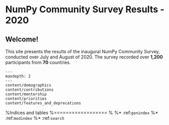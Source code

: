 NumPy Community Survey Results - 2020
=====================================

## Welcome!

This site presents the results of the inaugural NumPy Community Survey,
conducted over July and August of 2020.
The survey recorded over **1,200** participants from **70** countries.

```{toctree}
---
maxdepth: 2
---
content/demographics
content/contributions
content/mentorship
content/priorities
content/features_and_deprecations
```


%Indices and tables
%==================
%
%* :ref:`genindex`
%* :ref:`modindex`
%* :ref:`search`
